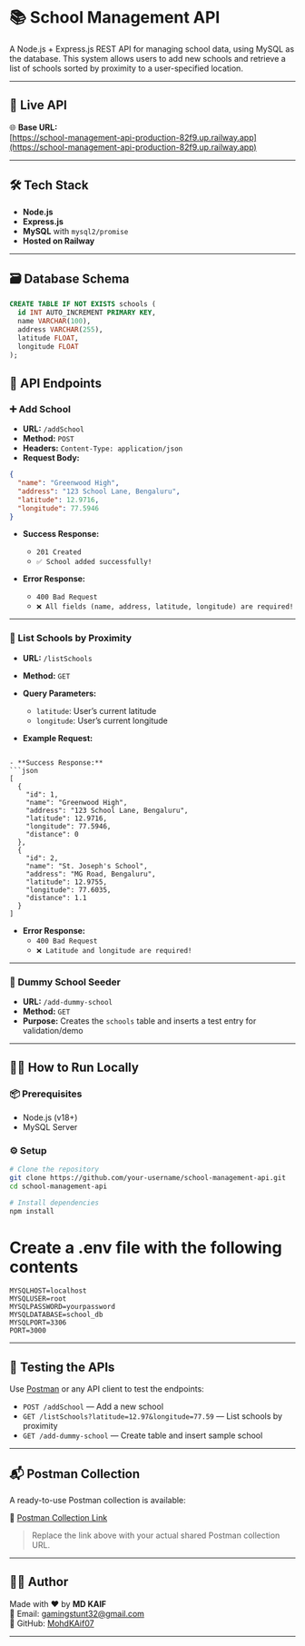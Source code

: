 # 📚 School Management API

A Node.js + Express.js REST API for managing school data, using MySQL as the database. This system allows users to add new schools and retrieve a list of schools sorted by proximity to a user-specified location.

---

## 🚀 Live API

🌐 **Base URL:**  
[https://school-management-api-production-82f9.up.railway.app](https://school-management-api-production-82f9.up.railway.app)

---

## 🛠 Tech Stack

- **Node.js**
- **Express.js**
- **MySQL** with `mysql2/promise`
- **Hosted on Railway**

---

## 🗃️ Database Schema

```sql
CREATE TABLE IF NOT EXISTS schools (
  id INT AUTO_INCREMENT PRIMARY KEY,
  name VARCHAR(100),
  address VARCHAR(255),
  latitude FLOAT,
  longitude FLOAT
);

```

## 📌 API Endpoints

### ➕ Add School

- **URL:** `/addSchool`
- **Method:** `POST`
- **Headers:** `Content-Type: application/json`
- **Request Body:**

```json
{
  "name": "Greenwood High",
  "address": "123 School Lane, Bengaluru",
  "latitude": 12.9716,
  "longitude": 77.5946
}
```
- **Success Response:**
  - `201 Created`
  - `✅ School added successfully!`

- **Error Response:**
  - `400 Bad Request`
  - `❌ All fields (name, address, latitude, longitude) are required!`

---

### 📍 List Schools by Proximity

- **URL:** `/listSchools`
- **Method:** `GET`
- **Query Parameters:**
  - `latitude`: User’s current latitude
  - `longitude`: User’s current longitude

- **Example Request:**
```

- **Success Response:**
```json
[
  {
    "id": 1,
    "name": "Greenwood High",
    "address": "123 School Lane, Bengaluru",
    "latitude": 12.9716,
    "longitude": 77.5946,
    "distance": 0
  },
  {
    "id": 2,
    "name": "St. Joseph's School",
    "address": "MG Road, Bengaluru",
    "latitude": 12.9755,
    "longitude": 77.6035,
    "distance": 1.1
  }
]
```

- **Error Response:**
  - `400 Bad Request`
  - `❌ Latitude and longitude are required!`

---

### 🧪 Dummy School Seeder

- **URL:** `/add-dummy-school`
- **Method:** `GET`
- **Purpose:** Creates the `schools` table and inserts a test entry for validation/demo

---

## 🧑‍💻 How to Run Locally

### 📦 Prerequisites

- Node.js (v18+)
- MySQL Server

### ⚙️ Setup

```bash
# Clone the repository
git clone https://github.com/your-username/school-management-api.git
cd school-management-api

# Install dependencies
npm install
```
# Create a .env file with the following contents

```env
MYSQLHOST=localhost
MYSQLUSER=root
MYSQLPASSWORD=yourpassword
MYSQLDATABASE=school_db
MYSQLPORT=3306
PORT=3000
```
---

## 🧪 Testing the APIs

Use [Postman](https://www.postman.com/) or any API client to test the endpoints:

- `POST /addSchool` — Add a new school
- `GET /listSchools?latitude=12.97&longitude=77.59` — List schools by proximity
- `GET /add-dummy-school` — Create table and insert sample school

---

## 📬 Postman Collection

A ready-to-use Postman collection is available:

🔗 [Postman Collection Link]([https://web.postman.co/workspace/526432ca-63be-40a3-896a-4adf883dc2d8/request/create?requestId=9c27bb1d-6bfe-427c-b385-2f1e77e40781](https://.postman.co/workspace/My-Workspace~526432ca-63be-40a3-896a-4adf883dc2d8/request/34501171-fbe8a5d4-b33f-43e4-bb9b-c060253fd968?action=share&creator=34501171&ctx=documentation))

> Replace the link above with your actual shared Postman collection URL.

---

## 👨‍💻 Author

Made with ❤️ by **MD KAIF**  
📧 Email: gamingstunt32@gmail.com  
🐙 GitHub: [MohdKAif07](https://github.com/MOhdkaif07)

---




